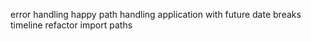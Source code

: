 error handling
happy path handling
application with future date breaks timeline
refactor import paths